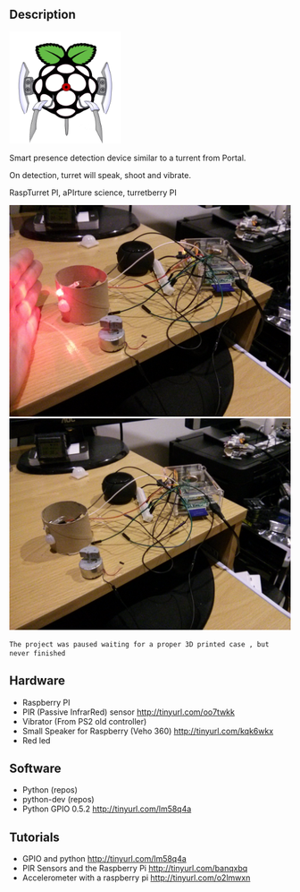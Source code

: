 ## Description

<img src='pictures/turret.png' width="200"/>

Smart presence detection device similar to a turrent from Portal.

On detection, turret will speak, shoot and vibrate.

RaspTurret PI, aPIrture science, turretberry PI

![detection](pictures/detection1.jpg)
![detection](pictures/detection2.jpg)

    The project was paused waiting for a proper 3D printed case , but never finished

## Hardware

* Raspberry PI
* PIR (Passive InfrarRed) sensor http://tinyurl.com/oo7twkk
* Vibrator (From PS2 old controller)
* Small Speaker for Raspberry (Veho 360) http://tinyurl.com/kqk6wkx
* Red led

## Software

* Python (repos)
* python-dev (repos)
* Python GPIO 0.5.2 http://tinyurl.com/lm58q4a

## Tutorials

* GPIO and python http://tinyurl.com/lm58q4a
* PIR Sensors and the Raspberry Pi http://tinyurl.com/banqxbq
* Accelerometer with a raspberry pi http://tinyurl.com/o2lmwxn
